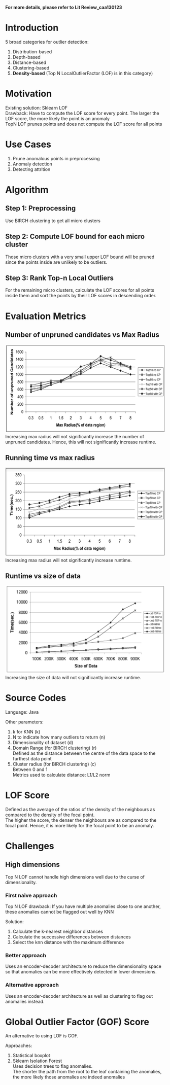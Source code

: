**For more details, please refer to Lit Review_caa130123**

# Introduction

5 broad categories for outlier detection:
1. Distribution-based
2. Depth-based
3. Distance-based
4. Clustering-based
5. **Density-based** (Top N LocalOutlierFactor (LOF) is in this category)

# Motivation

Existing solution: Sklearn LOF \
Drawback: Have to compute the LOF score for every point. The larger the LOF score, the more likely the point is an anomaly \
TopN LOF prunes points and does not compute the LOF score for all points

# Use Cases
1. Prune anomalous points in preprocessing
2. Anomaly detection
3. Detecting attrition

# Algorithm

## Step 1: Preprocessing
Use BIRCH clustering to get all micro clusters

## Step 2: Compute LOF bound for each micro cluster
Those micro clusters with a very small upper LOF bound will be pruned since the points inside are unlikely to be outliers.

## Step 3: Rank Top-n Local Outliers
For the remaining micro clusters, calculate the LOF scores for all points inside them and sort the points by their LOF scores in descending order.

# Evaluation Metrics

## Number of unpruned candidates vs Max Radius
![Alt text](/lit_review_screenshots/eval_metric1.png) \
Increasing max radius will not significantly increase the number of unpruned candidates. Hence, this will not significantly increase runtime.

## Running time vs max radius
![Alt text](/lit_review_screenshots/eval_metric2.png) \
Increasing max radius will not significantly increase runtime.

## Runtime vs size of data
![Alt text](/lit_review_screenshots/eval_metric3.png) \
Increasing the size of data will not significantly increase runtime.

# Source Codes
Language: Java 

Other parameters: 
1. k for KNN (k)
2. N to indicate how many outliers to return (n)
3. Dimensionality of dataset (d)
4. Domain Range (for BIRCH clustering) (r) \
Defined as the distance between the centre of the data space to the furthest data point
5. Cluster radius (for BIRCH clustering) (c) \
Between 0 and 1 \
Metrics used to calculate distance: L1/L2 norm 

# LOF Score
Defined as the average of the ratios of the density of the neighbours as compared to the density of the focal point. \
The higher the score, the denser the neighbours are as compared to the focal point. Hence, it is more likely for the focal point to be an anomaly.

# Challenges

## High dimensions
Top N LOF cannot handle high dimensions well due to the curse of dimensionality.

### First naive approach
Top N LOF drawback: If you have multiple anomalies close to one another, these anomalies cannot be flagged out well by KNN 

Solution:
1. Calculate the k-nearest neighbor distances
2. Calculate the successive differences between distances
3. Select the knn distance with the maximum difference

### Better approach
Uses an encoder-decoder architecture to reduce the dimensionality space so that anomalies can be more effectively detected in lower dimensions.

### Alternative approach
Uses an encoder-decoder architecture as well as clustering to flag out anomalies instead.

# Global Outlier Factor (GOF) Score
An alternative to using LOF is GOF. 

Approaches:
1. Statistical boxplot
2. Sklearn Isolation Forest \
Uses decision trees to flag anomalies. \
The shorter the path from the root to the leaf containing the anomalies, the more likely those anomalies are indeed anomalies
